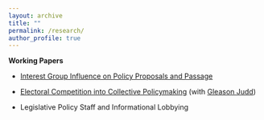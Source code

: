 ```yaml
---
layout: archive
title: ""
permalink: /research/
author_profile: true
---
```


**Working Papers**

- [Interest Group Influence on Policy Proposals and Passage](/files/IG_Influence_on_Policy_Proposals_and_Passage.pdf)
  
- [Electoral Competition into Collective Policymaking](/files/Bos_Judd_Electoral_Competition_into_Collective_Policymaking_06_2025.pdf) (with [Gleason Judd](https://gleasonjudd.princeton.edu/))  

- Legislative Policy Staff and Informational Lobbying


